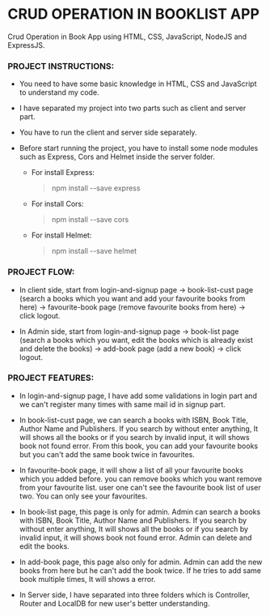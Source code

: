 # CRUD OPERATION IN BOOKLIST APP
Crud Operation in Book App using HTML, CSS, JavaScript, NodeJS and ExpressJS.

### PROJECT INSTRUCTIONS:
* You need to have some basic knowledge in HTML, CSS and JavaScript to understand my code.

* I have separated my project into two parts such as client and server part.

* You have to run the client and server side separately.

* Before start running the project, you have to install some node modules such as Express, Cors and Helmet inside the server folder.

    * For install Express:
        > npm install --save express
     
    * For install Cors:
        > npm install --save cors
     
    * For install Helmet:
        > npm install --save helmet
       
### PROJECT FLOW:
* In client side, start from login-and-signup page -> book-list-cust page (search a books which you want and add your favourite books from here) -> favourite-book page (remove favourite books from here) -> click logout.

* In Admin side, start from login-and-signup page -> book-list page (search a books which you want, edit the books which is already exist and delete the books) -> add-book page (add a new book) -> click logout.

### PROJECT FEATURES:
* In login-and-signup page, I have add some validations in login part and we can't register many times with same mail id in signup part.

* In book-list-cust page, we can search a books with ISBN, Book Title, Author Name and Publishers. If you search by without enter anything, It will shows all the books or if you search by invalid input, it will shows book not found error. From this book, you can add your favourite books but you can't add the same book twice in favourites.

* In favourite-book page, it will show a list of all your favourite books which you added before. you can remove books which you want remove from your favourite list. user one can't see the favourite book list of user two. You can only see your favourites.

* In book-list page, this page is only for admin. Admin can search a books with ISBN, Book Title, Author Name and Publishers. If you search by without enter anything, It will shows all the books or if you search by invalid input, it will shows book not found error. Admin can delete and edit the books.

* In add-book page, this page also only for admin. Admin can add the new books from here but he can't add the book twice. If he tries to add same book multiple times, It will shows a error.

* In Server side, I have separated into three folders which is Controller, Router and LocalDB for new user's better understanding.
